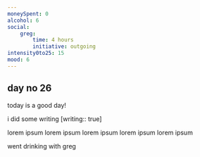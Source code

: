 ```yaml
---
moneySpent: 0
alcohol: 6
social:
    greg: 
        time: 4 hours
        initiative: outgoing
intensity0to25: 15
mood: 6
---
```

## day no 26
today is a good day!
 

i did some writing [writing:: true]

lorem ipsum lorem ipsum lorem ipsum lorem ipsum lorem ipsum

went drinking with greg 